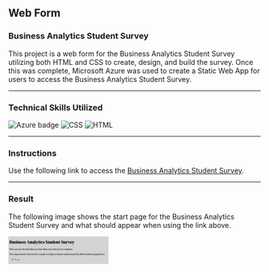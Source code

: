 ## Web Form
### Business Analytics Student Survey

This project is a web form for the Business Analytics Student Survey utilizing both HTML and CSS to create, design, and build the survey. Once this was complete, Microsoft Azure was used to create a Static Web App for users to access the Business Analytics Student Survey.

---

### Technical Skills Utilized

![Azure badge](https://img.shields.io/badge/Microsoft_Azure-0089D6?style=for-the-badge&logo=microsoft-azure&logoColor=white) ![CSS](https://img.shields.io/badge/CSS3-1572B6?style=for-the-badge&logo=css3&logoColor=white) ![HTML](https://img.shields.io/badge/HTML5-E34F26?style=for-the-badge&logo=html5&logoColor=white)

---

### Instructions

Use the following link to access the [Business Analytics Student Survey](https://orange-pebble-0301f2110.5.azurestaticapps.net/).

---

### Result
The following image shows the start page for the Business Analytics Student Survey and what should appear when using the link above. 

<img src="images/SurveyStartPage.jpg" width="200" alt="Business Analytics Student Survey Start Page">